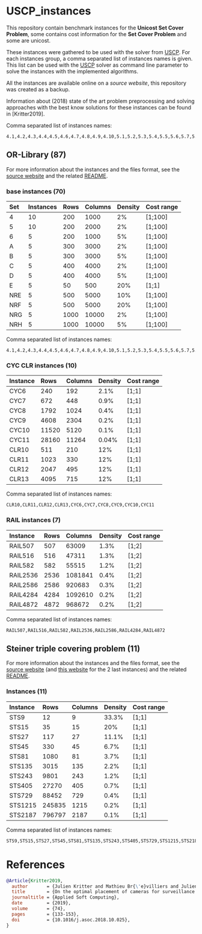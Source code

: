# USCP_instances

This repository contain benchmark instances for the **Unicost Set Cover Problem**, some contains cost information for the **Set Cover Problem** and some are unicost.

These instances were gathered to be used with the solver from [USCP](https://github.com/pinam45/USCP). For each instances group, a comma separated list of instances names is given. This list can be used with the [USCP](https://github.com/pinam45/USCP) solver as command line parameter to solve the instances with the implemented algorithms.

All the instances are available online on a *source website*, this repository was created as a backup.

Information about (2018) state of the art problem preprocessing and solving approaches with the best know solutions for these instances can be found in [Kritter2019].

Comma separated list of instances names:
```
4.1,4.2,4.3,4.4,4.5,4.6,4.7,4.8,4.9,4.10,5.1,5.2,5.3,5.4,5.5,5.6,5.7,5.8,5.9,5.10,6.1,6.2,6.3,6.4,6.5,A.1,A.2,A.3,A.4,A.5,B.1,B.2,B.3,B.4,B.5,C.1,C.2,C.3,C.4,C.5,D.1,D.2,D.3,D.4,D.5,E.1,E.2,E.3,E.4,E.5,NRE.1,NRE.2,NRE.3,NRE.4,NRE.5,NRF.1,NRF.2,NRF.3,NRF.4,NRF.5,NRG.1,NRG.2,NRG.3,NRG.4,NRG.5,NRH.1,NRH.2,NRH.3,NRH.4,NRH.5,CLR10,CLR11,CLR12,CLR13,CYC6,CYC7,CYC8,CYC9,CYC10,CYC11,RAIL507,RAIL516,RAIL582,RAIL2536,RAIL2586,RAIL4284,RAIL4872,STS9,STS15,STS27,STS45,STS81,STS135,STS243,STS405,STS729,STS1215,STS2187
```

## OR-Library (87)

For more information about the instances and the files format, see the [source website](http://people.brunel.ac.uk/~mastjjb/jeb/orlib/scpinfo.html) and the related [README](OR-Library/README).

### base instances (70)

| Set | Instances | Rows | Columns | Density | Cost range |
|:----|:----------|:-----|:--------|:--------|:-----------|
| 4   | 10        | 200  | 1000    | 2%      | [1;100]    |
| 5   | 10        | 200  | 2000    | 2%      | [1;100]    |
| 6   | 5         | 200  | 1000    | 5%      | [1;100]    |
| A   | 5         | 300  | 3000    | 2%      | [1;100]    |
| B   | 5         | 300  | 3000    | 5%      | [1;100]    |
| C   | 5         | 400  | 4000    | 2%      | [1;100]    |
| D   | 5         | 400  | 4000    | 5%      | [1;100]    |
| E   | 5         | 50   | 500     | 20%     | [1;1]      |
| NRE | 5         | 500  | 5000    | 10%     | [1;100]    |
| NRF | 5         | 500  | 5000    | 20%     | [1;100]    |
| NRG | 5         | 1000 | 10000   | 2%      | [1;100]    |
| NRH | 5         | 1000 | 10000   | 5%      | [1;100]    |

Comma separated list of instances names:
```
4.1,4.2,4.3,4.4,4.5,4.6,4.7,4.8,4.9,4.10,5.1,5.2,5.3,5.4,5.5,5.6,5.7,5.8,5.9,5.10,6.1,6.2,6.3,6.4,6.5,A.1,A.2,A.3,A.4,A.5,B.1,B.2,B.3,B.4,B.5,C.1,C.2,C.3,C.4,C.5,D.1,D.2,D.3,D.4,D.5,E.1,E.2,E.3,E.4,E.5,NRE.1,NRE.2,NRE.3,NRE.4,NRE.5,NRF.1,NRF.2,NRF.3,NRF.4,NRF.5,NRG.1,NRG.2,NRG.3,NRG.4,NRG.5,NRH.1,NRH.2,NRH.3,NRH.4,NRH.5
```

### CYC CLR instances (10)

| Instance | Rows  | Columns | Density | Cost range |
|:---------|:------|:--------|:--------|:-----------|
| CYC6     | 240   | 192     | 2.1%    | [1;1]      |
| CYC7     | 672   | 448     | 0.9%    | [1;1]      |
| CYC8     | 1792  | 1024    | 0.4%    | [1;1]      |
| CYC9     | 4608  | 2304    | 0.2%    | [1;1]      |
| CYC10    | 11520 | 5120    | 0.1%    | [1;1]      |
| CYC11    | 28160 | 11264   | 0.04%   | [1;1]      |
| CLR10    | 511   | 210     | 12%     | [1;1]      |
| CLR11    | 1023  | 330     | 12%     | [1;1]      |
| CLR12    | 2047  | 495     | 12%     | [1;1]      |
| CLR13    | 4095  | 715     | 12%     | [1;1]      |

Comma separated list of instances names:
```
CLR10,CLR11,CLR12,CLR13,CYC6,CYC7,CYC8,CYC9,CYC10,CYC11
```

### RAIL instances (7)

| Instance | Rows | Columns | Density | Cost range |
|:---------|:-----|:--------|:--------|:-----------|
| RAIL507  | 507  | 63009   | 1.3%    | [1;2]      |
| RAIL516  | 516  | 47311   | 1.3%    | [1;2]      |
| RAIL582  | 582  | 55515   | 1.2%    | [1;2]      |
| RAIL2536 | 2536 | 1081841 | 0.4%    | [1;2]      |
| RAIL2586 | 2586 | 920683  | 0.3%    | [1;2]      |
| RAIL4284 | 4284 | 1092610 | 0.2%    | [1;2]      |
| RAIL4872 | 4872 | 968672  | 0.2%    | [1;2]      |

Comma separated list of instances names:
```
RAIL507,RAIL516,RAIL582,RAIL2536,RAIL2586,RAIL4284,RAIL4872
```

## Steiner triple covering problem (11)

For more information about the instances and the files format, see the [source website](http://mauricio.resende.info/data/index.html) (and [this website](http://www.co.mi.i.nagoya-u.ac.jp/~yagiura/scp/stcp/) for the 2 last instances) and the related [README](steiner-triple-covering/README).

### Instances (11)

| Instance | Rows   | Columns | Density | Cost range |
|:---------|:-------|:--------|:--------|:-----------|
| STS9     | 12     | 9       | 33.3%   | [1;1]      |
| STS15    | 35     | 15      | 20%     | [1;1]      |
| STS27    | 117    | 27      | 11.1%   | [1;1]      |
| STS45    | 330    | 45      | 6.7%    | [1;1]      |
| STS81    | 1080   | 81      | 3.7%    | [1;1]      |
| STS135   | 3015   | 135     | 2.2%    | [1;1]      |
| STS243   | 9801   | 243     | 1.2%    | [1;1]      |
| STS405   | 27270  | 405     | 0.7%    | [1;1]      |
| STS729   | 88452  | 729     | 0.4%    | [1;1]      |
| STS1215  | 245835 | 1215    | 0.2%    | [1;1]      |
| STS2187  | 796797 | 2187    | 0.1%    | [1;1]      |

Comma separated list of instances names:
```
STS9,STS15,STS27,STS45,STS81,STS135,STS243,STS405,STS729,STS1215,STS2187
```

# References

```BibTeX
@Article{Kritter2019,
  author       = {Julien Kritter and Mathieu Br{\'e}villiers and Julien Lepagnot and Lhassane Idoumghar},
  title        = {On the optimal placement of cameras for surveillance and the underlying set cover problem},
  journaltitle = {Applied Soft Computing},
  date         = {2019},
  volume       = {74},
  pages        = {133-153},
  doi          = {10.1016/j.asoc.2018.10.025},
}
```
